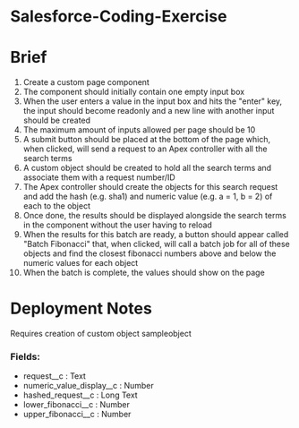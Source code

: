 # Salesforce-Coding-Exercise

# Brief

1. Create a custom page component
2. The component should initially contain one empty input box
3. When the user enters a value in the input box and hits the "enter" key, the input should become readonly and a new line with another input should be created
4. The maximum amount of inputs allowed per page should be 10
5. A submit button should be placed at the bottom of the page which, when clicked, will send a request to an Apex controller with all the search terms
6. A custom object should be created to hold all the search terms and associate them with a request number/ID
7. The Apex controller should create the objects for this search request and add the hash (e.g. sha1) and numeric value (e.g. a = 1, b = 2) of each to the object
8. Once done, the results should be displayed alongside the search terms in the component without the user having to reload
9. When the results for this batch are ready, a button should appear called "Batch Fibonacci" that, when clicked, will call a batch job for all of these objects and find the closest fibonacci numbers above and below the numeric values for each object
10. When the batch is complete, the values should show on the page

# Deployment Notes

Requires creation of custom object sampleobject
### Fields:
- request__c : Text
- numeric_value_display__c : Number
- hashed_request__c : Long Text
- lower_fibonacci__c : Number
- upper_fibonacci__c : Number
